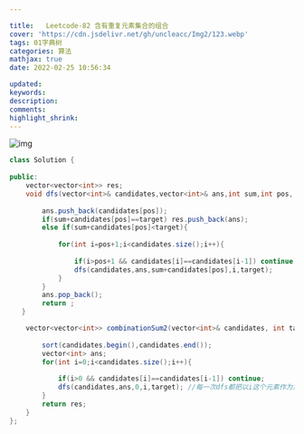 ```yaml
---

title:   Leetcode-82 含有重复元素集合的组合
cover: 'https://cdn.jsdelivr.net/gh/uncleacc/Img2/123.webp'
tags: 01字典树
categories: 算法
mathjax: true
date: 2022-02-25 10:56:34

updated: 
keywords: 
description: 
comments: 
highlight_shrink: 
---
```




![img](https://img-blog.csdnimg.cn/f1cd32f7ea404c54b57b319e0e2fb4ff.png?x-oss-process=image/watermark,type_d3F5LXplbmhlaQ,shadow_50,text_Q1NETiBAUG9ja2V0X0NhdA==,size_19,color_FFFFFF,t_70,g_se,x_16)

```java
class Solution {
   
public:
    vector<vector<int>> res;
    void dfs(vector<int>& candidates,vector<int>& ans,int sum,int pos, int &target){
   
        ans.push_back(candidates[pos]);
        if(sum+candidates[pos]==target) res.push_back(ans);
        else if(sum+candidates[pos]<target){
   
            for(int i=pos+1;i<candidates.size();i++){
   
                if(i>pos+1 && candidates[i]==candidates[i-1]) continue;
                dfs(candidates,ans,sum+candidates[pos],i,target);
            }
        }
        ans.pop_back();
        return ;
   }

    vector<vector<int>> combinationSum2(vector<int>& candidates, int target) {
   
        sort(candidates.begin(),candidates.end());
        vector<int> ans;
        for(int i=0;i<candidates.size();i++){
   
            if(i>0 && candidates[i]==candidates[i-1]) continue;
            dfs(candidates,ans,0,i,target);	//每一次dfs都把以i这个元素作为第一个元素的组合都找出来了，那么后面再以i这个元素作为第一个元素就是重复的
        }
        return res;
    }
};
```

